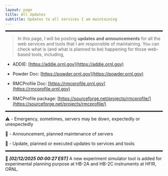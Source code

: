 ```yaml
---
layout: page
title: All Updates
subtitle: Updates to all services I am maintaining
---
```


<style>
    .thick-line {
        border: 0;
        height: 3px; /* Adjust the thickness of the line here */
        background-color: black; /* Change the color of the line if needed */
    }
</style>

<hr class="thick-line">

> In this page, I will be posting **updates and announcements** for all the web services and tools that I am responsible of maintaining. You can check what is (and what is planned to be) happening for those web-based tools, including,

- ADDIE: [https://addie.ornl.gov](https://addie.ornl.gov)

- Powder Doc: [https://powder.ornl.gov](https://powder.ornl.gov)

- RMCProfile Doc: [https://rmcprofile.ornl.gov](https://rmcprofile.ornl.gov)

- RMCProfile package: [https://sourceforge.net/projects/rmcprofile/](https://sourceforge.net/projects/rmcprofile/)

<hr class="thick-line">

⚠️ - Emergency, sometimes, servers may be down, expectedly or unexpectedly

📢 - Announcement, planned maintenance of servers

📝 - Update, planned or executed updates to services and tools

<hr class="thick-line">

📝 ***[02/12/2025 00:00:27 EST]*** A new experiment simulator tool is added for experimental planning purpose at HB-2A and HB-2C instruments at HFIR, ORNL.